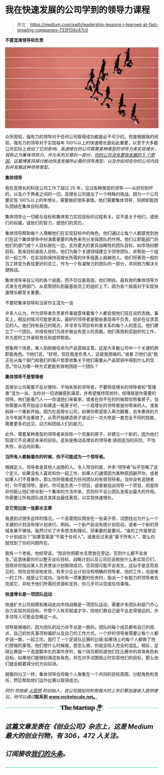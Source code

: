 # 我在快速发展的公司学到的领导力课程

> 原文：<https://medium.com/swlh/leadership-lessons-i-learned-at-fast-growing-companies-733f134c47c0>

**不要混淆领导和负责**

![](img/cafbb5d59efac5b861aa39e98daef163.png)

众所周知，强有力的领导对于任何公司取得成功都是必不可少的。但是根据我的经验，强有力的领导对于实现每年 100%以上的快速增长是如此重要，以至于大多数公司实际上*低估了它的影响。高速增长的公司需要某种类型的领导力来实现增长，我称之为集体领导力。作为系列文章的一部分，[你的公司没有更快发展的 5 个原因](https://www.rocketscale.net/blog/the-top-5-reasons-your-company-is-not-growing-faster-and-what-you-can-do)，这篇博客将探讨推动快速发展所必需的领导类型，以及你如何在你的公司内找到并发展这种领导类型。*

**集体领导**

我在高增长的科技公司工作了超过 25 年，见过各种类型的领导——从好的到坏的，以及介于两者之间的一切。高增长公司提出了一个特殊的挑战，因为一个公司要实现 100%以上的年增长，需要做好很多事情。他们需要集体领导，将跨职能团队团结在集体目标周围。

集体领导让一切都与目标和集体努力实现目标的过程有关。这不是关于他们，或他们的权威，或他们的智力，或他们的资历。

集体领导帮助每个人理解他们在实现目标中的角色，他们通过让每个人都感觉到他们在这个集体使命中扮演着重要的角色来充分发挥团队的作用。他们让职能部门将他们的部门或个人目标放在一边，支持更大的更具战略性的团队目标，如市场份额目标、胜率目标或收入目标。他们为每个关键领域建立子领导团队，并帮助一个组织一起工作，在实现和保持高增长所需的许多层面上超越他人。他们将表现一般的员工转变为表现更好的员工，作为一个有凝聚力的团队的一部分，共同努力解决关键挑战。

集体领导来自公司的各个层面，而不仅仅是高层。他们明白，最有效的集体领导方式发生在跨部门、从高管团队到最基层员工的组织上下。因为各个层面对于实现快速增长都至关重要。

不要把集体领导和当家作主混为一谈

许多人认为，作为领导者负责某件事就意味着每个人都会按他们现在说的去做。事实上，相反的情况可能更真实。最好的领导者是那些表现得不负责，但却在征求意见的人。他们持有自己的观点，并寻求与项目有利害关系的每个人的意见。他们建立了一个团队，并授权他们为进步做出有意义的贡献。他们表扬和奖励好的工作，并为差的工作承担责任和提供帮助。

想象两个场景，某人刚刚被任命为产品营销主管，这是大多数公司中一个关键的跨职能角色。1)他们说，“好吧，现在我是负责人，这是我想做的。”或者 2)他们说“我正在从每个部门和我们的客户那里收集关于他们需要从产品营销中得到什么的信息。”你认为哪一种方式更能有效地团结一个团队？

**集体领导不是管理者**

高增长公司需要不反对冒险、不怕失败的领导者。不要把高增长的领导者和“管理者”混为一谈。当你对一切进展感到满意，并希望维持现状时，经理就是你需要的领导。他们是看门人——你请他们来看家，或者在你不在的时候帮你照看房子。当你需要从零开始设计和建造一栋房子时，一个高增长的领导者是你带来的人。或者拆掉一个重新开始。因为在高增长公司，如果你希望收入再次翻番，去年奏效的方法今年就不会奏效了。从零开始建造房子或设计一次大修是一套完全不同的技能，需要更多的远见、动力和团结人们的能力。

此外，需要某种类型的领导者来拆除一个完美的房子，并建立一个新的，因为他们知道它不会满足未来的目标。这些是推动高增长的领导者:承担适当的风险，不怕失败，永远向前看。

**当所有人都躲着你的时候，你不可能成为一个领导者。**

根据定义，领导者是其他人追随的人。令人惊讶的是，许多“领导者”似乎忽略了这个定义。如果没有人喜欢和你一起工作，如果人们通常因为某种原因避开你，或者如果人们不尊重你，那么你将很难成为任何团队的有效领导者。当你没有追随者时，你不能领导。是的，你可能负责一个项目，或者被指派领导一个项目，但是除非你能让他们参与到一个集体的方法中来，否则你不会让团队发挥出最大的作用。你需要让所有团队成员发挥出最佳表现，以实现快速增长。

**在它旁边放一张薪水支票**

我遇到过很多这样的情况，一个高管团队围坐在一张桌子旁，试图找出为什么一个关键的计划没有按计划进行。例如，一个新产品没有按计划启动，或者一个新的领域发展不够快。虽然讨论了许多想法和理论，但重要的是要问，“谁的工作是使这个计划成功？”如果答案是“不属于任何人”，或者反过来是“属于所有人”，那么你就找到了你的问题所在。

我有一个老板，他经常说，“除非你把薪水支票放在旁边，否则什么都不会发生。”这意味着你可以整天谈论目标、战略计划以及公司应该做些什么来实现它们，但除非你指派某人负责使该计划取得成功，否则很可能不会发生。这似乎是显而易见的，但你会惊讶地发现，有多少企业计划没有明确的领导者，他的工作，也是唯一的工作，就是让它成功。当你有一项重要的任务时，指派一个有能力的领导者去完成它，并给予他们所需的资源和支持，你几乎可以完成任何事情。

**快速增长是一项团队运动**

快速扩大公司规模和推动走向市场战略是一项团队运动，需要许多团队和部门齐心协力实现共同目标。尽管个人有天赋或才华，但他们靠自己是不会走得很远的。许多领导人可能会忽略这一点。

领导是艰难的，因为团队的动力并不总是一致的。团队的每个成员都有自己的观点、自己的优先事项和偏好以及自己的工作方式。一个好的领导者需要让每个人都步调一致，一起工作。我打了一个足球队比赛的比喻:如果场上的每个人都做了他们想做的事情，他们想什么时候做，想怎么做，你就会陷入完全的混乱。相反，足球比赛是一个高度脚本化的事件序列，每个球员都知道他们在比赛中的具体角色和目标。如果他们能够扮演这些角色，并在对手试图阻止时实现他们的目标，那么他们就会朝着得分的方向前进。

就像四分卫一样，集体领导会将每个人聚集在一个共同的目标周围，分配角色和责任，然后帮助他们运作比赛以取得成功。

*阿尔·坎帕是* [*火箭秤*](http://www.rocketscale.net) *的创始人，该公司就如何利用强大的上市引擎加速收入提供建议。他可以通过*[](http://www.rocketscale.net)**联系到 www.rocketscale.net。**

*[![](img/308a8d84fb9b2fab43d66c117fcc4bb4.png)](https://medium.com/swlh)*

## *这篇文章发表在《创业公司》杂志上，这是 Medium 最大的创业刊物，有 306，472 人关注。*

## *订阅接收[我们的头条](http://growthsupply.com/the-startup-newsletter/)。*

*[![](img/b0164736ea17a63403e660de5dedf91a.png)](https://medium.com/swlh)*